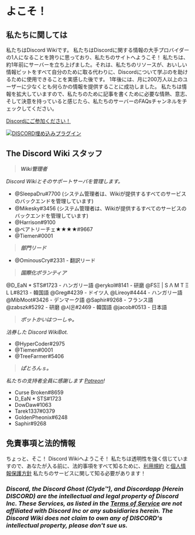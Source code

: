 <!-- TITLE: Japanese - ホーム -->
<!-- SUBTITLE: よこそ　Discord Wiki! -->

# よこそ！
## 私たちに関しては

私たちはDiscord Wikiです。 私たちはDiscordに関する情報の大手プロバイダーの1人になることを誇りに思っており、私たちのサイトへようこそ！ 私たちは、約1年前にサーバーを立ち上げました。それは、私たちのリソースが、おいしい情報ビットをすべて自分のために取る代わりに、Discordについて学ぶのを助けるために使用できることを実感した後です。 1年後には、月に200万人以上のユーザーに少なくとも何らかの情報を提供することに成功しました。 私たちは情報を拡大していますので、私たちのために記事を書くために必要な情熱、意志、そして決意を持っていると感じたら、私たちのサーバーのFAQsチャンネルをチェックしてください。

[Discordにご参加ください！](https://discord.gg/PUVBPzP)

<a href="https://discord.gg/PUVBPzP">![DISCORD埋め込みプラグイン](https://discordapp.com/api/guilds/367460196148183040/widget.png?style=banner2)</a>

## The Discord Wiki スタッフ
> ***Wiki管理者***

*Discord Wikiとそのサポートサーバを管理します。*
* @SleepaDru#7700 (システム管理者は、Wikiが提供するすべてのサービスのバックエンドを管理しています)
* @Mikesky#3456 (システム管理者は、Wikiが提供するすべてのサービスのバックエンドを管理しています)
* @Harrison#9100
* @ベアトリーチェ★★★★#9667
* @Tiemen#0001

> ***部門リード***

* @OminousCry#2331 - 翻訳リード

> ***国際化ボランティア***

@D_EaN * STS#1723 - ハンガリー語
@erykol#8141 - 研磨
@FSΞ | S Λ M T Ξ L L#8213 - 韓国語
@Greg#4239 - ドイツ人
@Lireoy#4444 - ハンガリー語
@MibMoot#3426 - デンマーク語
@Saphir#9268 - フランス語
@zabszk#5292 - 研磨
@시온#2469 - 韓国語
@jacob#0513 - 日本語

> ***ボットかいはつーしゃ。***

*沽券した Discord WikiBot.*
* @HyperCoder#2975
* @Tiemen#0001
* @TreeFarmer#5406

> ***ぱとろんｓ。***

*私たちの支持者全員に感謝します [Patreon](https://www.patreon.com/TheDiscordWiki)!*

* Curse Broken#8659
* D_EaN * STS#1723
* DowDaw#1063
* Tarek1337#0379
* GoldenPheonix#6248
* Saphir#9268

## 免責事項と法的情報
ちょっと、そこ！ Discord Wikiへようこそ！ 私たちは透明性を強く信じていますので、あなたが入る前に、法的事項をすべて知るために、[利用規約](/jp/じょこ) と[個人情報保護方針](/jp/プライバシー)  私たちのサービスに関して知る必要があります！

### ***Discord, the Discord Ghost (Clyde™), and Discordapp (Herein DISCORD) are the intellectual and legal property of Discord Inc. These Services, as listed in the [Terms of Service](/terms) are not affiliated with Discord Inc or any subsidiaries herein. The Discord Wiki does not claim to own any of DISCORD's intellectual property, please don't sue us.***